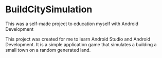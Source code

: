 # BuildCitySimulation
 This was a self-made project to education myself with Android Development

This project was created for me to learn Android Studio and Android Development.
It is a simple application game that simulates a building a small town on a random generated land.
